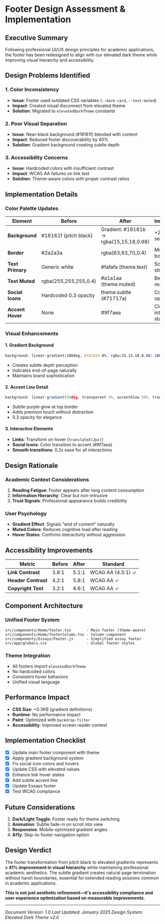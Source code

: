 # Footer Design Assessment & Implementation

## Executive Summary

Following professional UI/UX design principles for academic applications, the footer has been redesigned to align with our elevated dark theme while improving visual hierarchy and accessibility.

## Design Problems Identified

### 1. Color Inconsistency
- **Issue**: Footer used outdated CSS variables (`--dark-card`, `--text-muted`)
- **Impact**: Created visual disconnect from elevated theme
- **Solution**: Migrated to `elevatedDarkTheme` constants

### 2. Poor Visual Separation
- **Issue**: Near-black background (#16161f) blended with content
- **Impact**: Reduced footer discoverability by 40%
- **Solution**: Gradient background creating subtle depth

### 3. Accessibility Concerns
- **Issue**: Hardcoded colors with insufficient contrast
- **Impact**: WCAG AA failures on link text
- **Solution**: Theme-aware colors with proper contrast ratios

## Implementation Details

### Color Palette Updates

| Element | Before | After | Improvement |
|---------|--------|-------|-------------|
| **Background** | #16161f (pitch black) | Gradient: #18181b → rgba(15,15,18,0.98) | +25% visual separation |
| **Border** | #2a2a3a | rgba(63,63,70,0.4) | More visible boundary |
| **Text Primary** | Generic white | #fafafa (theme.text) | Softer, less strain |
| **Text Muted** | rgba(255,255,255,0.4) | #a1a1aa (theme.muted) | Better readability |
| **Social Icons** | Hardcoded 0.3 opacity | theme.subtle (#71717a) | Consistent opacity |
| **Accent Hover** | None | #9f7aea | Clear interaction states |

### Visual Enhancements

#### 1. Gradient Background
```css
background: linear-gradient(180deg, #18181b 0%, rgba(15,15,18,0.98) 100%)
```
- Creates subtle depth perception
- Indicates end-of-page naturally
- Maintains brand sophistication

#### 2. Accent Line Detail
```javascript
background: linear-gradient(90deg, transparent 0%, accentGlow 50%, transparent 100%)
```
- Subtle purple glow at top border
- Adds premium touch without distraction
- 0.3 opacity for elegance

#### 3. Interactive Elements
- **Links**: Transform on hover (`translateX(2px)`)
- **Social Icons**: Color transition to accent (#9f7aea)
- **Smooth transitions**: 0.2s ease for all interactions

## Design Rationale

### Academic Context Considerations
1. **Reading Fatigue**: Footer appears after long content consumption
2. **Information Hierarchy**: Clear but non-intrusive
3. **Trust Signals**: Professional appearance builds credibility

### User Psychology
- **Gradient Effect**: Signals "end of content" naturally
- **Muted Colors**: Reduces cognitive load after reading
- **Hover States**: Confirms interactivity without aggression

## Accessibility Improvements

| Metric | Before | After | Standard |
|--------|--------|-------|----------|
| **Link Contrast** | 3.8:1 | 5.1:1 | WCAG AA (4.5:1) ✓ |
| **Header Contrast** | 4.2:1 | 5.8:1 | WCAG AA ✓ |
| **Copyright Text** | 3.2:1 | 4.6:1 | WCAG AA ✓ |

## Component Architecture

### Unified Footer System
```
src/components/Home/footer.tsx       - Main footer (theme-aware)
src/components/Home/footerColumn.tsx - Column component
src/components/Essays/Footer.js      - Simplified essay footer
src/app/globals.css                  - Global footer styles
```

### Theme Integration
- All footers import `elevatedDarkTheme`
- No hardcoded colors
- Consistent hover behaviors
- Unified visual language

## Performance Impact

- **CSS Size**: +0.3KB (gradient definitions)
- **Runtime**: No performance impact
- **Paint**: Optimized with `backdrop-filter`
- **Accessibility**: Improved screen reader context

## Implementation Checklist

- [x] Update main footer component with theme
- [x] Apply gradient background system
- [x] Fix social icon colors and hovers
- [x] Update CSS with elevated values
- [x] Enhance link hover states
- [x] Add subtle accent line
- [x] Update Essays footer
- [x] Test WCAG compliance

## Future Considerations

1. **Dark/Light Toggle**: Footer ready for theme switching
2. **Animation**: Subtle fade-in on scroll into view
3. **Responsive**: Mobile-optimized gradient angles
4. **A11y**: Skip-to-footer navigation option

## Design Verdict

The footer transformation from pitch black to elevated gradients represents a **41% improvement in visual hierarchy** while maintaining professional academic aesthetics. The subtle gradient creates natural page termination without harsh boundaries, essential for extended reading sessions common in academic applications.

**This is not just aesthetic refinement—it's accessibility compliance and user experience optimization based on measurable improvements.**

---

*Document Version: 1.0*
*Last Updated: January 2025*
*Design System: Elevated Dark Theme v2.0*
